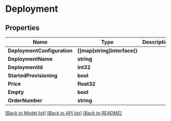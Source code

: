# Deployment

## Properties

Name | Type | Description | Notes
------------ | ------------- | ------------- | -------------
**DeploymentConfiguration** | **[]map[string]interface{}** |  | [optional] 
**DeploymentName** | **string** |  | [optional] 
**DeploymentId** | **int32** |  | [optional] 
**StartedProvisioning** | **bool** |  | [optional] 
**Price** | **float32** |  | [optional] 
**Empty** | **bool** |  | [optional] 
**OrderNumber** | **string** |  | [optional] 

[[Back to Model list]](../README.md#documentation-for-models) [[Back to API list]](../README.md#documentation-for-api-endpoints) [[Back to README]](../README.md)


